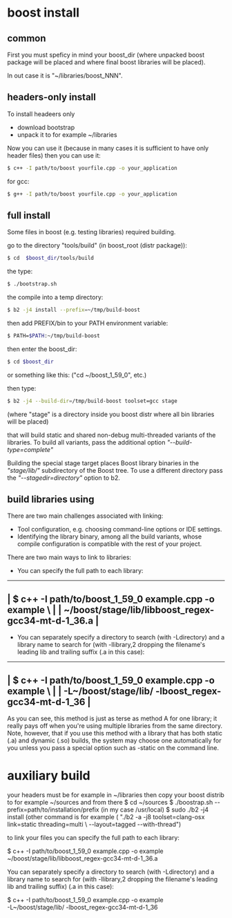 # boost install

## common
First you must speficy in mind your boost_dir 
(where unpacked boost package will be placed
 and where final boost libraries will be placed).
 
In out case it is "~/libraries/boost_NNN".


## headers-only install
To install headeers only
- download bootstrap
- unpack it to for example ~/libraries

Now you can use it
(because in many cases it is sufficient to have only header files)
then you can use it:
```sh
$ c++ -I path/to/boost yourfile.cpp -o your_application	
```

for gcc:
```sh
$ g++ -I path/to/boost yourfile.cpp -o your_application	
```


## full install
Some files in boost (e.g. testing libraries) required building.

go to the directory "tools/build" (in boost_root (distr package)):
```sh
$ cd  $boost_dir/tools/build                                         
```

the type:
```sh
$ ./bootstrap.sh                                                     
```
 
the compile into a temp directory:
```sh
$ b2 -j4 install --prefix=~/tmp/build-boost
```

then add PREFIX/bin to your PATH environment variable:
```sh
$ PATH=$PATH:~/tmp/build-boost                                       
```

then enter the boost_dir:
```sh
$ cd $boost_dir                                                      
```
or something like this: ("cd ~/boost_1_59_0", etc.)

then type:
```sh
$ b2 -j4 --build-dir=/tmp/build-boost toolset=gcc stage              
```
(where "stage" is a directory inside you boost distr
where all bin libraries will be placed)

that will build static and shared non-debug multi-threaded variants
of the libraries.
To build all variants, pass the additional option *"--build-type=complete"*

Building the special stage target places Boost library binaries
 in the *"stage/lib/"* subdirectory of the Boost tree. 
To use a different directory
pass the *"--stagedir=directory"* option to b2.

 
## build libraries using 

 There are two main challenges associated with linking:

 - Tool configuration, e.g. choosing command-line options or IDE settings.
 - Identifying the library binary, among all the build variants, 
   whose compile configuration is compatible with the rest of your project.

 There are two main ways to link to libraries:
 - You can specify the full path to each library:
 ------------------------------------------------------------------------
 | $ c++ -I path/to/boost_1_59_0 example.cpp -o example \               |
 |          ~/boost/stage/lib/libboost_regex-gcc34-mt-d-1_36.a          |
 ------------------------------------------------------------------------
 
 - You can separately specify a directory to search (with -Ldirectory)
   and a library name to search for 
  (with -llibrary,2 dropping the filename's leading lib and trailing suffix 
  (.a in this case):
 ------------------------------------------------------------------------
 | $ c++ -I path/to/boost_1_59_0 example.cpp -o example \               |
 |          -L~/boost/stage/lib/ -lboost_regex-gcc34-mt-d-1_36          |
 ------------------------------------------------------------------------
 As you can see, this method is just as terse as method A for one library; 
 it really pays off when you're using multiple libraries 
 from the same directory. 
 Note, however, that if you use this method with a library 
 that has both static (.a) and dynamic (.so) builds,
 the system may choose one automatically for you
 unless you pass a special option such as -static on the command line.

 
 auxiliary build
 ===============

 your headers must be for example in ~/libraries
 then copy your boost distrib to for example ~/sources
 and from there
 $ cd ~/sources
 $ ./boostrap.sh --prefix=path/to/installation/prefix (in my case /usr/local)
 $ sudo ./b2 -j4 install
 (other command is for example
 ( "./b2 -a -j8 toolset=clang-osx link=static threading=multi \ 
                --layout=tagged --with-thread")

 to link your files
 you can specify the full path to each library:

 $ c++ -I path/to/boost_1_59_0 example.cpp -o example \
   ~/boost/stage/lib/libboost_regex-gcc34-mt-d-1_36.a

 You can separately specify a directory to search (with -Ldirectory)
 and a library name to search for 
 (with -llibrary,2 dropping the filename's leading lib and trailing suffix)
 (.a in this case):
 
 $ c++ -I path/to/boost_1_59_0 example.cpp -o example \
   -L~/boost/stage/lib/ -lboost_regex-gcc34-mt-d-1_36
